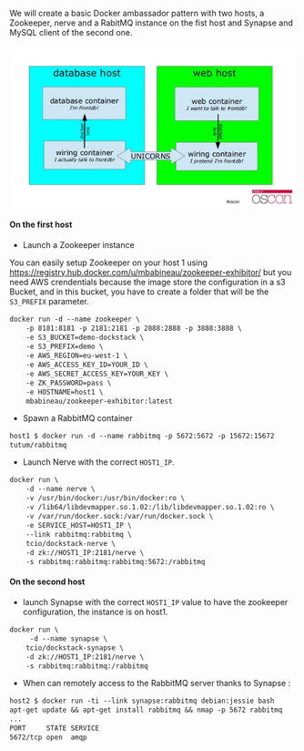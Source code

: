 We will create a basic Docker ambassador pattern with two hosts, a Zookeeper, nerve and a RabitMQ instance on the fist host and Synapse and MySQL client of the second one.

![ambassador](https://raw.githubusercontent.com/themecloud/dockstack/master/ambassador.jpg)

#### On the first host

* Launch a Zookeeper instance

You can easily setup Zookeeper on your host 1 using https://registry.hub.docker.com/u/mbabineau/zookeeper-exhibitor/ but you need AWS crendentials because the image store the configuration in a s3 Bucket, and in this bucket, you have to create a folder that will be the `S3_PREFIX` parameter.

```
docker run -d --name zookeeper \
    -p 8181:8181 -p 2181:2181 -p 2888:2888 -p 3888:3888 \
    -e S3_BUCKET=demo-dockstack \
    -e S3_PREFIX=demo \
    -e AWS_REGION=eu-west-1 \
    -e AWS_ACCESS_KEY_ID=YOUR_ID \
    -e AWS_SECRET_ACCESS_KEY=YOUR_KEY \
    -e ZK_PASSWORD=pass \
    -e HOSTNAME=host1 \
    mbabineau/zookeeper-exhibitor:latest
```

* Spawn a RabbitMQ container

```
host1 $ docker run -d --name rabbitmq -p 5672:5672 -p 15672:15672 tutum/rabbitmq
```

* Launch Nerve with the correct `HOST1_IP`.

```
docker run \
    -d --name nerve \
    -v /usr/bin/docker:/usr/bin/docker:ro \
    -v /lib64/libdevmapper.so.1.02:/lib/libdevmapper.so.1.02:ro \
    -v /var/run/docker.sock:/var/run/docker.sock \
    -e SERVICE_HOST=HOST1_IP \
    --link rabbitmq:rabbitmq \
    tcio/dockstack-nerve \
    -d zk://HOST1_IP:2181/nerve \
    -s rabbitmq:rabbitmq:rabbitmq:5672:/rabbitmq
```

#### On the second host

* launch Synapse with the correct `HOST1_IP` value to have the zookeeper configuration, the instance is on host1.

```
docker run \
     -d --name synapse \
    tcio/dockstack-synapse \
    -d zk://HOST1_IP:2181/nerve \
    -s rabbitmq:rabbitmq:/rabbitmq
```

* When can remotely access to the RabbitMQ server thanks to Synapse :

```
host2 $ docker run -ti --link synapse:rabbitmq debian:jessie bash
apt-get update && apt-get install rabbitmq && nmap -p 5672 rabbitmq
...
PORT     STATE SERVICE
5672/tcp open  amqp
```
